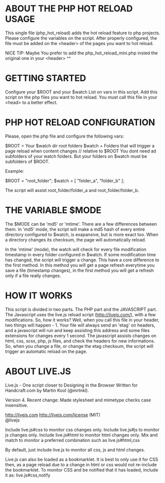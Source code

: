# ABOUT THE PHP HOT RELOAD USAGE 

This single file (php_hot_reload) adds the hot reload feature to php projects. Please configure the variables on the script. 
After properly configured, the file must be added on the \<header> of the pages you want to hot reload.

NICE TIP: Maybe You prefer to add the php_hot_reload_mini.php insted the original one in your \<header> ^^

# GETTING STARTED

Configure your $ROOT and your $watch List on vars in this script. Add this script on the php
files you want to hot reload. You must call this file in your \<head> to a better effect.

# PHP HOT RELOAD CONFIGURATION

Please, open the php file and configure the following vars:

$ROOT  = Your $watch dir root folders
$watch = Folders that will trigger a page reload when content changes // relative to $ROOT
You dont need ad subfolders of your watch folders. But your folders on $watch must be subfolders of $ROOT.

Example:

$ROOT  = "root_folder";
$watch = [
  "folder_a",
  "folder_b"
]; 

The script will assist root_folder/folder_a and root_folder/folder_b.

# THE VARIABLE $MODE

The $MODE can be 'md5' or 'mtime'. There are a few differences between them. In 'md5' mode,
the script will make a md5 hash of every entire directory configured to $watch, is exapansive,
but is more exact too. When a directory changes its checksum, the page will automatically reload.

In the 'mtime' (mode), the watch will check for every file modification timestamp in every folder
configured in $watch. If some modification time has changed, the script will trigger a change. This
have a core difference to the first method. In this method you will get a page refresh everytime you
save a file (timestamp changes), in the first method you will get a refresh only if a file really changes.

# HOW IT WORKS

This script is divided in two parts. The PHP part and the JAVASCRIPT part. The Javascript uses the
live.js reload script (http://livejs.com/), with a few modifications. So, how it works? Well, when
you call this file in your header, two things will happen - 1. Your file will always send an 'etag'
on headers, and a javascript will run and keep assisting this address and some files extensions for 
changes every 1 second. The javascript assists changes on html, css, scss, php, js files, and check
the headers for new informations. So, when you change a file, or change the etag checksum, the script
will trigger an automatic reload on the page.

# ABOUT LIVE.JS

Live.js - One script closer to Designing in the Browser
Written for Handcraft.com by Martin Kool (@mrtnkl).

Version 4.
Recent change: Made stylesheet and mimetype checks case insensitive.

http://livejs.com
http://livejs.com/license (MIT)  
@livejs

Include live.js#css to monitor css changes only.
Include live.js#js to monitor js changes only.
Include live.js#html to monitor html changes only.
Mix and match to monitor a preferred combination such as live.js#html,css  

By default, just include live.js to monitor all css, js and html changes.

Live.js can also be loaded as a bookmarklet. It is best to only use it for CSS then,
as a page reload due to a change in html or css would not re-include the bookmarklet.
To monitor CSS and be notified that it has loaded, include it as: live.js#css,notify